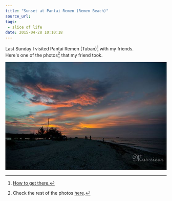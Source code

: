 ```yaml
---
title: "Sunset at Pantai Remen (Remen Beach)"
source_url: 
tags:
 - slice of life
date: 2015-04-28 10:10:18
---
```


Last Sunday I visited Pantai Remen (Tuban)[^1] with my friends.  
Here's one of the photos[^2] that my friend took.  

[![Sunset at Pantai Remen](/img/pantai-remen.jpg)][2]

[^1]: [How to get there.][1]
[^2]: Check the rest of the photos [here][2].

[1]: http://islahagus.blogspot.com/2015/02/pantai-pasir-putih-tuban.html
[2]: https://www.facebook.com/mustof4/media_set?set=a.10206762757365482.1073741883.1171452772&type=1&pnref=story